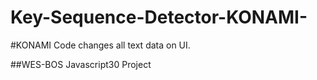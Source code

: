 # Key-Sequence-Detector-KONAMI-

#KONAMI Code changes all text data on UI.

##WES-BOS Javascript30 Project

